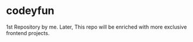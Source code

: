 # codeyfun
1st Repository by me.
Later, This repo will be enriched with more exclusive frontend projects. 

